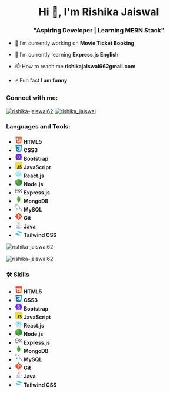 <h1 align="center">Hi 👋, I'm Rishika Jaiswal</h1>
<h3 align="center">"Aspiring Developer | Learning MERN Stack"</h3>

- 🔭 I’m currently working on **Movie Ticket Booking**

- 🌱 I’m currently learning **Express.js English**

- 📫 How to reach me **rishikajaiswal662gmail.com**

- ⚡ Fun fact **I am funny**

<h3 align="left">Connect with me:</h3>
<p align="left">
<a href="https://linkedin.com/in/rishika-jaiswal62" target="blank"><img align="center" src="https://raw.githubusercontent.com/rahuldkjain/github-profile-readme-generator/master/src/images/icons/Social/linked-in-alt.svg" alt="rishika-jaiswal62" height="30" width="40" /></a>
<a href="https://www.leetcode.com/rishika_jaiswal" target="blank"><img align="center" src="https://raw.githubusercontent.com/rahuldkjain/github-profile-readme-generator/master/src/images/icons/Social/leet-code.svg" alt="rishika_jaiswal" height="30" width="40" /></a>
</p>

<h3 align="left">Languages and Tools:</h3>

- <img src="https://raw.githubusercontent.com/devicons/devicon/master/icons/html5/html5-original.svg" alt="HTML5" width="20"/> **HTML5**
- <img src="https://raw.githubusercontent.com/devicons/devicon/master/icons/css3/css3-original.svg" alt="CSS3" width="20"/> **CSS3**
- <img src="https://raw.githubusercontent.com/devicons/devicon/master/icons/bootstrap/bootstrap-plain.svg" alt="Bootstrap" width="20"/> **Bootstrap**
- <img src="https://raw.githubusercontent.com/devicons/devicon/master/icons/javascript/javascript-original.svg" alt="JavaScript" width="20"/> **JavaScript**
- <img src="https://raw.githubusercontent.com/devicons/devicon/master/icons/react/react-original.svg" alt="React" width="20"/> **React.js**
- <img src="https://raw.githubusercontent.com/devicons/devicon/master/icons/nodejs/nodejs-original.svg" alt="Node.js" width="20"/> **Node.js**
- <img src="https://raw.githubusercontent.com/devicons/devicon/master/icons/express/express-original.svg" alt="Express" width="20"/> **Express.js**
- <img src="https://raw.githubusercontent.com/devicons/devicon/master/icons/mongodb/mongodb-original.svg" alt="MongoDB" width="20"/> **MongoDB**
- <img src="https://raw.githubusercontent.com/devicons/devicon/master/icons/mysql/mysql-original.svg" alt="MySQL" width="20"/> **MySQL**
- <img src="https://raw.githubusercontent.com/devicons/devicon/master/icons/git/git-original.svg" alt="Git" width="20"/> **Git**
- <img src="https://raw.githubusercontent.com/devicons/devicon/master/icons/java/java-original.svg" alt="Java" width="20"/> **Java**
- <img src="https://raw.githubusercontent.com/devicons/devicon/master/icons/tailwindcss/tailwindcss-plain.svg" alt="Tailwind CSS" width="20"/> **Tailwind CSS**

<p><img align="center" src="https://github-readme-stats.vercel.app/api/top-langs?username=rishika-jaiswal62&show_icons=true&locale=en&layout=compact" alt="rishika-jaiswal62" /></p>

<p><img align="center" src="https://github-readme-streak-stats.herokuapp.com/?user=rishika-jaiswal62&" alt="rishika-jaiswal62" /></p>

### 🛠 Skills
- <img src="https://raw.githubusercontent.com/devicons/devicon/master/icons/html5/html5-original.svg" alt="HTML5" width="20"/> **HTML5**
- <img src="https://raw.githubusercontent.com/devicons/devicon/master/icons/css3/css3-original.svg" alt="CSS3" width="20"/> **CSS3**
- <img src="https://raw.githubusercontent.com/devicons/devicon/master/icons/bootstrap/bootstrap-plain.svg" alt="Bootstrap" width="20"/> **Bootstrap**
- <img src="https://raw.githubusercontent.com/devicons/devicon/master/icons/javascript/javascript-original.svg" alt="JavaScript" width="20"/> **JavaScript**
- <img src="https://raw.githubusercontent.com/devicons/devicon/master/icons/react/react-original.svg" alt="React" width="20"/> **React.js**
- <img src="https://raw.githubusercontent.com/devicons/devicon/master/icons/nodejs/nodejs-original.svg" alt="Node.js" width="20"/> **Node.js**
- <img src="https://raw.githubusercontent.com/devicons/devicon/master/icons/express/express-original.svg" alt="Express" width="20"/> **Express.js**
- <img src="https://raw.githubusercontent.com/devicons/devicon/master/icons/mongodb/mongodb-original.svg" alt="MongoDB" width="20"/> **MongoDB**
- <img src="https://raw.githubusercontent.com/devicons/devicon/master/icons/mysql/mysql-original.svg" alt="MySQL" width="20"/> **MySQL**
- <img src="https://raw.githubusercontent.com/devicons/devicon/master/icons/git/git-original.svg" alt="Git" width="20"/> **Git**
- <img src="https://raw.githubusercontent.com/devicons/devicon/master/icons/java/java-original.svg" alt="Java" width="20"/> **Java**
- <img src="https://raw.githubusercontent.com/devicons/devicon/master/icons/tailwindcss/tailwindcss-plain.svg" alt="Tailwind CSS" width="20"/> **Tailwind CSS**

